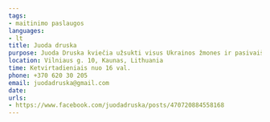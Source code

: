 ```yaml
---
tags:
- maitinimo paslaugos
languages:
- lt
title: Juoda druska
purpose: Juoda Druska kviečia užsukti visus Ukrainos žmones ir pasivaišinti karštu maistu kiekvieną ketvirtadienį nuo 16val. 
location: Vilniaus g. 10, Kaunas, Lithuania
time: Ketvirtadieniais nuo 16 val.
phone: +370 620 30 205
email: juodadruska@gmail.com
date: 
urls:
- https://www.facebook.com/juodadruska/posts/470720884558168
---
```


